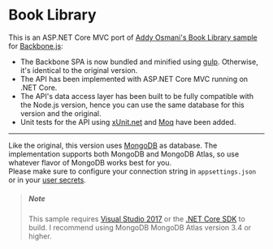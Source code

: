 # Book Library
This is an ASP.NET Core MVC port of [Addy Osmani's Book Library sample](https://github.com/addyosmani/backbone-fundamentals/tree/gh-pages/practicals/exercise-2)
for [Backbone.js](https://github.com/jashkenas/backbone):
- The Backbone SPA is now bundled and minified using [gulp](http://gulpjs.com/). Otherwise, it's identical to the original version.
- The API has been implemented with ASP.NET Core MVC running on .NET Core. 
- The API's data access layer has been built to be fully compatible with the Node.js version, hence you can use the same database for this version and the original.
- Unit tests for the API using [xUnit.net](https://github.com/xunit/xunit) and [Moq](https://github.com/moq/moq4) have been added.

****

Like the original, this version uses [MongoDB](https://www.mongodb.com/) as database. The implementation supports both MongoDB and MongoDB Atlas, so use whatever flavor of MongoDB works best for you.  
Please make sure to configure your connection string in `appsettings.json` or in your [user secrets](https://docs.microsoft.com/en-us/aspnet/core/security/app-secrets).

>##### Note
>This sample requires [Visual Studio 2017](https://www.visualstudio.com/download) or the [.NET Core SDK](https://www.microsoft.com/net/download/core) to build. I recommend using MongoDB MongoDB Atlas version 3.4 or higher.
